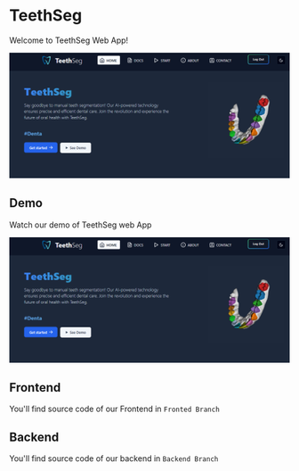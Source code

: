 # TeethSeg

Welcome to TeethSeg Web App! 

![app_image](assets/app_secreen.png)

## Demo

Watch our demo of TeethSeg web App

[![video_demo](assets/app_secreen.png)](https://www.youtube.com/watch?v=zOI1ZxMHlhk)


## Frontend 

You'll find source code of our Frontend in `Fronted Branch`

## Backend

You'll find source code of our backend in `Backend Branch`

